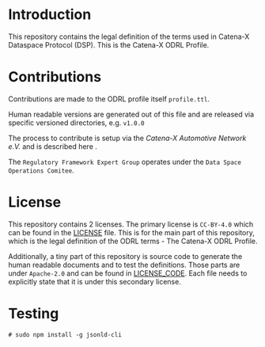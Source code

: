 # Introduction
This repository contains the legal definition of the terms used in Catena-X Dataspace Protocol (DSP). This is the Catena-X ODRL Profile.

# Contributions
Contributions are made to the ODRL profile itself `profile.ttl`.

Human readable versions are generated out of this file and are released via specific versioned directories, e.g. `v1.0.0`

The process to contribute is setup via the *Catena-X Automotive Network e.V.* and is described here <TODO>.

The `Regulatory Framework Expert Group` operates under the `Data Space Operations Comitee`.


# License
This repository contains 2 licenses. The primary license is `CC-BY-4.0` which can be found in the [LICENSE](./LICENSE) file. This is for the main part of this repository, which is the legal definition of the ODRL terms - The Catena-X ODRL Profile.

Additionally, a tiny part of this repository is source code to generate the human readable documents and to test the definitions. Those parts are under `Apache-2.0` and can be found in [LICENSE_CODE](./LICENSE_CODE). Each file needs to explicitly state that it is under this secondary license.


# Testing

```
# sudo npm install -g jsonld-cli

jsonld expand -a file test_policy.json > test_policy_expanded.json
```
